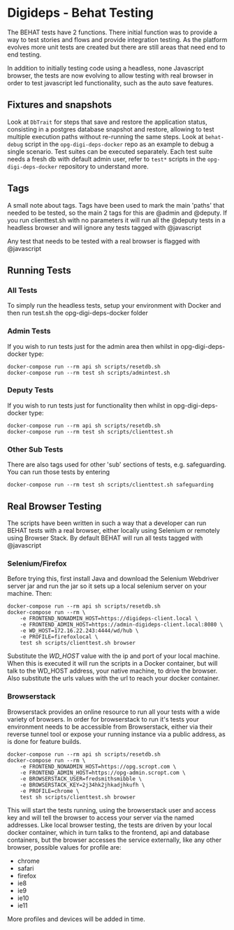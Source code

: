 # Digideps - Behat Testing

The BEHAT tests have 2 functions. There initial function was to provide a way to test 
stories and flows and provide integration testing. As the platform evolves more unit tests 
are created but there are still areas that need end to end testing.

In addition to initially testing code using a headless, none Javascript browser, the 
tests are now evolving to allow testing with real browser in order to test javascript 
led functionality, such as the auto save features.

## Fixtures and snapshots
Look at `DbTrait` for steps that save and restore the application status, consisting
in a postgres database snapshot and restore, allowing to test multiple 
execution paths without re-running the same steps.
Look at `behat-debug` script in the `opg-digi-deps-docker` repo as an example to debug a single scenario.
Test suites can be executed separately. Each test suite needs a fresh db with default admin user, 
refer to `test*` scripts in the `opg-digi-deps-docker` repository to understand more.

## Tags
A small note about tags. Tags have been used to mark the main 'paths' that needed to 
be tested, so the main 2 tags for this are @admin and @deputy. If you run clienttest.sh 
with no parameters it will run all the @deputy tests in a headless browser and will 
ignore any tests tagged with @javascript

Any test that needs to be tested with a real browser is flagged with @javascript

## Running Tests

### All Tests
To simply run the headless tests, setup your environment with Docker and then run test.sh 
the opg-digi-deps-docker folder

### Admin Tests
If you wish to run tests just for the admin area then whilst in opg-digi-deps-docker type:

    docker-compose run --rm api sh scripts/resetdb.sh
    docker-compose run --rm test sh scripts/admintest.sh

### Deputy Tests
If you wish to run tests just for functionality then whilst in opg-digi-deps-docker type:

    docker-compose run --rm api sh scripts/resetdb.sh
    docker-compose run --rm test sh scripts/clienttest.sh

### Other Sub Tests
There are also tags used for other 'sub' sections of tests, e.g. safeguarding. You can run those tests 
by entering 

    docker-compose run --rm test sh scripts/clienttest.sh safeguarding
    
## Real Browser Testing

The scripts have been written in such a way that a developer can run BEHAT tests with a 
real browser, either locally using Selenium or remotely using Browser Stack. By default BEHAT will 
run all tests tagged with @javascript

### Selenium/Firefox

Before trying this, first install Java and download the Selenium Webdriver server jar 
and run the jar so it sets up a local selenium server on your machine. Then: 
    
    docker-compose run --rm api sh scripts/resetdb.sh
    docker-compose run --rm \
        -e FRONTEND_NONADMIN_HOST=https://digideps-client.local \
        -e FRONTEND_ADMIN_HOST=https://admin-digideps-client.local:8080 \
        -e WD_HOST=172.16.22.243:4444/wd/hub \
        -e PROFILE=firefoxlocal \
        test sh scripts/clienttest.sh browser
        
Substitute the *WD_HOST* value with the ip and port of your local machine. When this is 
executed it will run the scripts in a Docker container, but will talk to the WD_HOST 
address, your native machine, to drive the browser. Also substitute the urls values 
with the url to reach your docker container.

### Browserstack
Browserstack provides an online resource to run all your tests with a wide variety of 
browsers. In order for browserstack to run it's tests your environment needs to be 
accessible from Browserstack, either via their reverse tunnel tool or expose your 
running instance via a public address, as is done for feature builds.

    docker-compose run --rm api sh scripts/resetdb.sh
    docker-compose run --rm \
        -e FRONTEND_NONADMIN_HOST=https://opg.scropt.com \
        -e FRONTEND_ADMIN_HOST=https://opg-admin.scropt.com \
        -e BROWSERSTACK_USER=fredsmithsmibble \
        -e BROWSERSTACK_KEY=2j34hk2jhkadjhkufh \
        -e PROFILE=chrome \
        test sh scripts/clienttest.sh browser

This will start the tests running, using the browserstack user and access key and will tell 
the browser to access your server via the named addresses. Like local browser testing, the 
tests are driven by your local docker container, which in turn talks to the frontend, api 
and database containers, but the browser accesses the service externally, like any other 
browser, possible values for profile are:

* chrome
* safari
* firefox
* ie8
* ie9
* ie10
* ie11

More profiles and devices will be added in time.
